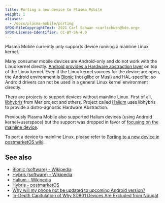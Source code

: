 ```yaml
---
title: Porting a new device to Plasma Mobile
weight: 1
aliases:
  - /docs/plasma-mobile/porting
SPDX-FileCopyrightText: 2021 Carl Schwan <carlschwan@kde.org>
SPDX-License-Identifier: CC-BY-SA-4.0
---
```


Plasma Mobile currently only supports device running a mainline
Linux kernel.

Many consumer mobile devices are Android-only and do not work with the Linux kernel directly. [Android provides a Hardware abstraction layer](https://source.android.com/devices/architecture) on top of the Linux kernel. Even if the Linux kernel sources for the device are open, the Android environment is [Bionic](https://android.googlesource.com/platform/bionic.git/+/HEAD/docs) (not glibc or Musl) and HAL-specific, so Android drivers can not be used in a general Linux kernel environment directly.

There are projects to support devices without mainline Linux. First of all, [libhybris](https://github.com/libhybris/libhybris) from Mer project and others. Project called [Halium](https://halium.org/) uses libhybris to provide a distro-agnostic Hardware Abstraction.

Previously Plasma Mobile also supported Halium devices (using Android kernel+userspace) but the support was dropped in favor of [focusing on the mainline device](https://www.plasma-mobile.org/2020/12/14/plasma-mobile-technical-debt/).

To port a device to mainline Linux, please refer to [Porting to a new device in postmarketOS wiki](https://wiki.postmarketos.org/wiki/Porting_to_a_new_device).

## See also

+ [Bionic (software) - Wikipedia](https://en.wikipedia.org/wiki/Bionic_(software))
+ [Hybris (software) - Wikipedia](https://en.wikipedia.org/wiki/Hybris_(software))
+ [Halium - Wikipedia](https://en.wikipedia.org/wiki/Halium)
+ [Hybris - postmarketOS](https://wiki.postmarketos.org/wiki/Hybris)
+ [Why will my phone not be updated to upcoming Android version?](https://medium.com/@tskho/why-my-phone-will-not-be-updated-to-upcoming-android-version-d6e4e9361287)
+ [In-Depth Capitulation of Why SD801 Devices Are Excluded from Nougat](https://www.xda-developers.com/in-depth-capitulation-of-why-msm8974-devices-are-excluded-from-nougat/)
